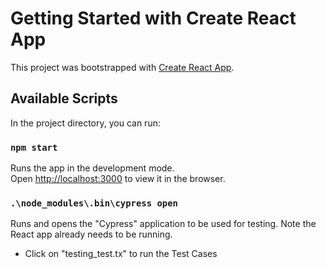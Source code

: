 # Getting Started with Create React App

This project was bootstrapped with [Create React App](https://github.com/facebook/create-react-app).

## Available Scripts

In the project directory, you can run:

### `npm start`

Runs the app in the development mode.\
Open [http://localhost:3000](http://localhost:3000) to view it in the browser.

### `.\node_modules\.bin\cypress open`

Runs and opens the "Cypress" application to be used for testing.
Note the React app already needs to be running.
- Click on "testing_test.tx" to run the Test Cases

